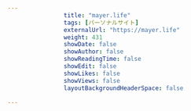 ---
                title: "mayer.life"
                tags: [パーソナルサイト]
                externalUrl: "https://mayer.life"
                weight: 431
                showDate: false
                showAuthor: false
                showReadingTime: false
                showEdit: false
                showLikes: false
                showViews: false
                layoutBackgroundHeaderSpace: false
                ---

